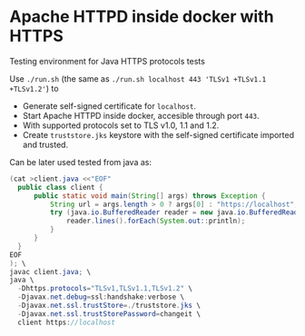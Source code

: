 # Apache HTTPD inside docker with HTTPS

Testing environment for Java HTTPS protocols tests

Use `./run.sh` (the same as `./run.sh localhost 443 'TLSv1 +TLSv1.1 +TLSv1.2'`) to 
 * Generate self-signed certificate for `localhost`.
 * Start Apache HTTPD inside docker, accesible through port `443`.
 * With supported protocols set to TLS v1.0, 1.1 and 1.2.
 * Create `truststore.jks` keystore with the self-signed certificate imported and trusted.

Can be later used tested from java as:
```java
(cat >client.java <<"EOF"
  public class client {
      public static void main(String[] args) throws Exception {
          String url = args.length > 0 ? args[0] : "https://localhost";
          try (java.io.BufferedReader reader = new java.io.BufferedReader(new java.io.InputStreamReader(new java.net.URL(url).openConnection().getInputStream()))){
              reader.lines().forEach(System.out::println);
          }
      }
  }
EOF
); \
javac client.java; \
java \
  -Dhttps.protocols="TLSv1,TLSv1.1,TLSv1.2" \
  -Djavax.net.debug=ssl:handshake:verbose \
  -Djavax.net.ssl.trustStore=./truststore.jks \
  -Djavax.net.ssl.trustStorePassword=changeit \
  client https://localhost
```
